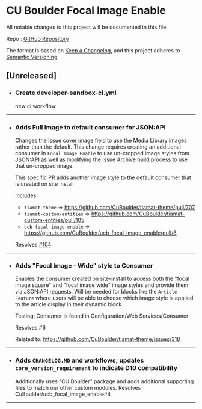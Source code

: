 # CU Boulder Focal Image Enable

All notable changes to this project will be documented in this file.

Repo : [GitHub Repository](https://github.com/CuBoulder/ucb_focal_image_enable)

The format is based on [Keep a Changelog](https://keepachangelog.com/en/1.0.0/),
and this project adheres to [Semantic Versioning](https://semver.org/spec/v2.0.0.html).

## [Unreleased]

- ### Create developer-sandbox-ci.yml
  new ci workflow
---

- ### Adds Full Image to default consumer for JSON:API
  Changes the Issue cover image field to use the Media Library images rather than the default. This change requires creating an additional consumer in `Focal Image Enable` to use un-cropped image styles from JSON:API as well as modifying the Issue Archive build process to use that un-cropped image.
  
  This specific PR adds another image style to the default consumer that is created on site install
  
  Includes:
  - `tiamat-theme` => https://github.com/CuBoulder/tiamat-theme/pull/707
  - `tiamat-custom-entities` =>  https://github.com/CuBoulder/tiamat-custom-entities/pull/105
  - `ucb-focal-image-enable` => https://github.com/CuBoulder/ucb_focal_image_enable/pull/8
  
  Resolves [#104 ](https://github.com/CuBoulder/tiamat-custom-entities/issues/104)
---

- ### Adds "Focal Image - Wide" style to Consumer
  Enables the consumer created on site-install to access both the "focal image square" and "focal image wide" image styles and provide them via JSON:API requests. Will be needed for blocks like the `Article Feature` where users will be able to choose which image style is applied to the article display in their dynamic block. 
  
  Testing: Consumer is found in Configuration/Web Services/Consumer
  
  Resolves #6 
  
  Related to: https://github.com/CuBoulder/tiamat-theme/issues/318
---

- ### Adds `CHANGELOG.MD` and workflows; updates `core_version_requirement` to indicate D10 compatibility
  Additionally uses "CU Boulder" package and adds additional supporting files to match our other custom modules. Resolves CuBoulder/ucb_focal_image_enable#4
---
